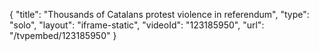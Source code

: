 {
    "title": "Thousands of Catalans protest violence in referendum",
    "type": "solo",
    "layout": "iframe-static",
    "videoId": "123185950",
    "url": "\/tvpembed\/123185950"
}